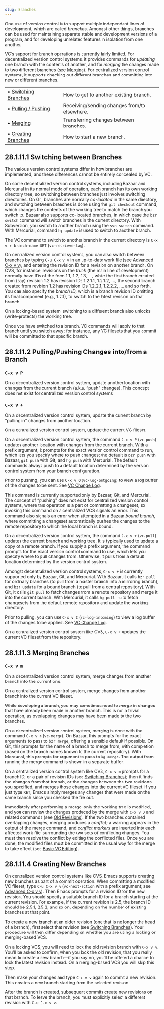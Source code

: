 ```yaml
---
slug: Branches
---
```


One use of version control is to support multiple independent lines of development, which are called *branches*. Amongst other things, branches can be used for maintaining separate stable and development versions of a program, and for developing unrelated features in isolation from one another.

VC’s support for branch operations is currently fairly limited. For decentralized version control systems, it provides commands for *updating* one branch with the contents of another, and for *merging* the changes made to two different branches (see [Merging](/docs/emacs/Merging)). For centralized version control systems, it supports checking out different branches and committing into new or different branches.

|                                                          |    |                                              |
| :------------------------------------------------------- | -- | :------------------------------------------- |
| • [Switching Branches](/docs/emacs/Switching-Branches)   |    | How to get to another existing branch.       |
| • [Pulling / Pushing](/docs/emacs/Pulling-_002f-Pushing) |    | Receiving/sending changes from/to elsewhere. |
| • [Merging](/docs/emacs/Merging)                         |    | Transferring changes between branches.       |
| • [Creating Branches](/docs/emacs/Creating-Branches)     |    | How to start a new branch.                   |
## 28.1.11.1 Switching between Branches

The various version control systems differ in how branches are implemented, and these differences cannot be entirely concealed by VC.

On some decentralized version control systems, including Bazaar and Mercurial in its normal mode of operation, each branch has its own working directory tree, so switching between branches just involves switching directories. On Git, branches are normally *co-located* in the same directory, and switching between branches is done using the `git checkout` command, which changes the contents of the working tree to match the branch you switch to. Bazaar also supports co-located branches, in which case the `bzr switch` command will switch branches in the current directory. With Subversion, you switch to another branch using the `svn switch` command. With Mercurial, command `hg update` is used to switch to another branch.

The VC command to switch to another branch in the current directory is `C-x v r branch-name RET` (`vc-retrieve-tag`).

On centralized version control systems, you can also switch between branches by typing `C-u C-x v v` in an up-to-date work file (see [Advanced C-x v v](/docs/emacs/Advanced-C_002dx-v-v)), and entering the revision ID for a revision on another branch. On CVS, for instance, revisions on the *trunk* (the main line of development) normally have IDs of the form 1.1, 1.2, 1.3, …, while the first branch created from (say) revision 1.2 has revision IDs 1.2.1.1, 1.2.1.2, …, the second branch created from revision 1.2 has revision IDs 1.2.2.1, 1.2.2.2, …, and so forth. You can also specify the *branch ID*, which is a branch revision ID omitting its final component (e.g., 1.2.1), to switch to the latest revision on that branch.

On a locking-based system, switching to a different branch also unlocks (write-protects) the working tree.

Once you have switched to a branch, VC commands will apply to that branch until you switch away; for instance, any VC filesets that you commit will be committed to that specific branch.
## 28.1.11.2 Pulling/Pushing Changes into/from a Branch

### `C-x v P`

On a decentralized version control system, update another location with changes from the current branch (a.k.a. “push" changes). This concept does not exist for centralized version control systems

### `C-x v +`

On a decentralized version control system, update the current branch by “pulling in" changes from another location.

On a centralized version control system, update the current VC fileset.

On a decentralized version control system, the command `C-x v P` (`vc-push`) updates another location with changes from the current branch. With a prefix argument, it prompts for the exact version control command to run, which lets you specify where to push changes; the default is `bzr push` with Bazaar, `git push` with Git, and `hg push` with Mercurial. The default commands always push to a default location determined by the version control system from your branch configuration.

Prior to pushing, you can use `C-x v O` (`vc-log-outgoing`) to view a log buffer of the changes to be sent. See [VC Change Log](/docs/emacs/VC-Change-Log).

This command is currently supported only by Bazaar, Git, and Mercurial. The concept of “pushing" does not exist for centralized version control systems, where this operation is a part of committing a changeset, so invoking this command on a centralized VCS signals an error. This command also signals an error when attempted in a Bazaar *bound branch*, where committing a changeset automatically pushes the changes to the remote repository to which the local branch is bound.

On a decentralized version control system, the command `C-x v +` (`vc-pull`) updates the current branch and working tree. It is typically used to update a copy of a remote branch. If you supply a prefix argument, the command prompts for the exact version control command to use, which lets you specify where to pull changes from. Otherwise, it pulls from a default location determined by the version control system.

Amongst decentralized version control systems, `C-x v +` is currently supported only by Bazaar, Git, and Mercurial. With Bazaar, it calls `bzr pull` for ordinary branches (to pull from a master branch into a mirroring branch), and `bzr update` for a bound branch (to pull from a central repository). With Git, it calls `git pull` to fetch changes from a remote repository and merge it into the current branch. With Mercurial, it calls `hg pull -u` to fetch changesets from the default remote repository and update the working directory.

Prior to pulling, you can use `C-x v I` (`vc-log-incoming`) to view a log buffer of the changes to be applied. See [VC Change Log](/docs/emacs/VC-Change-Log).

On a centralized version control system like CVS, `C-x v +` updates the current VC fileset from the repository.
## 28.1.11.3 Merging Branches

### `C-x v m`

On a decentralized version control system, merge changes from another branch into the current one.

On a centralized version control system, merge changes from another branch into the current VC fileset.

While developing a branch, you may sometimes need to *merge* in changes that have already been made in another branch. This is not a trivial operation, as overlapping changes may have been made to the two branches.

On a decentralized version control system, merging is done with the command `C-x v m` (`vc-merge`). On Bazaar, this prompts for the exact arguments to pass to `bzr merge`, offering a sensible default if possible. On Git, this prompts for the name of a branch to merge from, with completion (based on the branch names known to the current repository). With Mercurial, this prompts for argument to pass to `hg merge`. The output from running the merge command is shown in a separate buffer.

On a centralized version control system like CVS, `C-x v m` prompts for a branch ID, or a pair of revision IDs (see [Switching Branches](/docs/emacs/Switching-Branches)); then it finds the changes from that branch, or the changes between the two revisions you specified, and merges those changes into the current VC fileset. If you just type `RET`, Emacs simply merges any changes that were made on the same branch since you checked the file out.

Immediately after performing a merge, only the working tree is modified, and you can review the changes produced by the merge with `C-x v D` and related commands (see [Old Revisions](/docs/emacs/Old-Revisions)). If the two branches contained overlapping changes, merging produces a *conflict*; a warning appears in the output of the merge command, and *conflict markers* are inserted into each affected work file, surrounding the two sets of conflicting changes. You must then resolve the conflict by editing the conflicted files. Once you are done, the modified files must be committed in the usual way for the merge to take effect (see [Basic VC Editing](/docs/emacs/Basic-VC-Editing)).
## 28.1.11.4 Creating New Branches

On centralized version control systems like CVS, Emacs supports creating new branches as part of a commit operation. When committing a modified VC fileset, type `C-u C-x v v` (`vc-next-action` with a prefix argument; see [Advanced C-x v v](/docs/emacs/Advanced-C_002dx-v-v)). Then Emacs prompts for a revision ID for the new revision. You should specify a suitable branch ID for a branch starting at the current revision. For example, if the current revision is 2.5, the branch ID should be 2.5.1, 2.5.2, and so on, depending on the number of existing branches at that point.

To create a new branch at an older revision (one that is no longer the head of a branch), first select that revision (see [Switching Branches](/docs/emacs/Switching-Branches)). Your procedure will then differ depending on whether you are using a locking or merging-based VCS.

On a locking VCS, you will need to lock the old revision branch with `C-x v v`. You’ll be asked to confirm, when you lock the old revision, that you really mean to create a new branch—if you say no, you’ll be offered a chance to lock the latest revision instead. On a merging-based VCS you will skip this step.

Then make your changes and type `C-x v v` again to commit a new revision. This creates a new branch starting from the selected revision.

After the branch is created, subsequent commits create new revisions on that branch. To leave the branch, you must explicitly select a different revision with `C-u C-x v v`.
